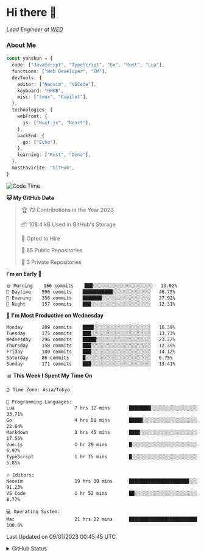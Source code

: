 # Hi there&nbsp;:wave:

_Lead Engineer at [WED](https://github.com/wedinc)_

### About Me

```ts
const yanskun = {
  code: ["JavaScript", "TypeScript", "Go", "Rust", "Lua"],
  functions: ["Web Developer", "EM"],
  devTools: {
    editor: ["Neovim", "VSCode"],
    keyboard: "HHKB",
    misc: ["tmux", "Copilot"],
  },
  technologies: {
    webFront: {
      js: ["Nuxt.js", "React"],
    },
    backEnd: {
      go: ["Echo"],
    },
    learning: ["Rust", "Deno"],
  },
  mostFavirite: "GitHub",
}
```

<!--START_SECTION:waka-->
![Code Time](http://img.shields.io/badge/Code%20Time-86%20hrs%2019%20mins-blue)

**🐱 My GitHub Data** 

> 🏆 72 Contributions in the Year 2023
 > 
> 📦 108.4 kB Used in GitHub's Storage 
 > 
> 💼 Opted to Hire
 > 
> 📜 85 Public Repositories 
 > 
> 🔑 3 Private Repositories  
 > 
**I'm an Early 🐤** 

```text
🌞 Morning    166 commits    ███░░░░░░░░░░░░░░░░░░░░░░   13.02% 
🌆 Daytime    596 commits    ███████████░░░░░░░░░░░░░░   46.75% 
🌃 Evening    356 commits    ███████░░░░░░░░░░░░░░░░░░   27.92% 
🌙 Night      157 commits    ███░░░░░░░░░░░░░░░░░░░░░░   12.31%

```
📅 **I'm Most Productive on Wednesday** 

```text
Monday       209 commits    ████░░░░░░░░░░░░░░░░░░░░░   16.39% 
Tuesday      175 commits    ███░░░░░░░░░░░░░░░░░░░░░░   13.73% 
Wednesday    296 commits    █████░░░░░░░░░░░░░░░░░░░░   23.22% 
Thursday     158 commits    ███░░░░░░░░░░░░░░░░░░░░░░   12.39% 
Friday       180 commits    ███░░░░░░░░░░░░░░░░░░░░░░   14.12% 
Saturday     86 commits     █░░░░░░░░░░░░░░░░░░░░░░░░   6.75% 
Sunday       171 commits    ███░░░░░░░░░░░░░░░░░░░░░░   13.41%

```


📊 **This Week I Spent My Time On** 

```text
⌚︎ Time Zone: Asia/Tokyo

💬 Programming Languages: 
Lua                      7 hrs 12 mins       ████████░░░░░░░░░░░░░░░░░   33.71% 
Go                       4 hrs 50 mins       █████░░░░░░░░░░░░░░░░░░░░   22.64% 
Markdown                 3 hrs 45 mins       ████░░░░░░░░░░░░░░░░░░░░░   17.56% 
Vue.js                   1 hr 29 mins        █░░░░░░░░░░░░░░░░░░░░░░░░   6.97% 
TypeScript               1 hr 15 mins        █░░░░░░░░░░░░░░░░░░░░░░░░   5.85%

🔥 Editors: 
Neovim                   19 hrs 30 mins      ██████████████████████░░░   91.23% 
VS Code                  1 hr 52 mins        ██░░░░░░░░░░░░░░░░░░░░░░░   8.77%

💻 Operating System: 
Mac                      21 hrs 22 mins      █████████████████████████   100.0%

```


 Last Updated on 09/01/2023 00:45:45 UTC
<!--END_SECTION:waka-->

<details>
<summary>GitHub Status</summary>
<picture>
  <source media="(prefers-color-scheme: dark)" srcset="https://raw.githubusercontent.com/yanskun/yanskun/master/profile-summary-card-output/nord_dark/0-profile-details.svg">
 <img src="https://raw.githubusercontent.com/yanskun/yanskun/master/profile-summary-card-output/default/0-profile-details.svg">
</picture>
<br>
<picture>
  <source media="(prefers-color-scheme: dark)" srcset="https://raw.githubusercontent.com/yanskun/yanskun/master/profile-summary-card-output/nord_dark/1-repos-per-language.svg">
 <img src="https://raw.githubusercontent.com/yanskun/yanskun/master/profile-summary-card-output/default/1-repos-per-language.svg">
</picture>
<picture>
  <source media="(prefers-color-scheme: dark)" srcset="https://raw.githubusercontent.com/yanskun/yanskun/master/profile-summary-card-output/nord_dark/2-most-commit-language.svg">
 <img src="https://raw.githubusercontent.com/yanskun/yanskun/master/profile-summary-card-output/default/2-most-commit-language.svg">
</picture>
<br>
<picture>
  <source media="(prefers-color-scheme: dark)" srcset="https://raw.githubusercontent.com/yanskun/yanskun/master/profile-summary-card-output/nord_dark/3-stats.svg">
 <img src="https://raw.githubusercontent.com/yanskun/yanskun/master/profile-summary-card-output/default/3-stats.svg">
</picture>
<picture>
  <source media="(prefers-color-scheme: dark)" srcset="https://raw.githubusercontent.com/yanskun/yanskun/master/profile-summary-card-output/nord_dark/4-productive-time.svg">
 <img src="https://raw.githubusercontent.com/yanskun/yanskun/master/profile-summary-card-output/default/4-productive-time.svg">
</picture>
</details>
